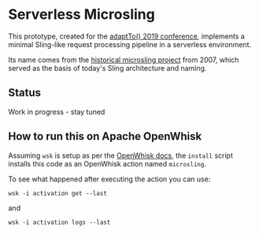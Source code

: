 Serverless Microsling
===

This prototype, created for the [adaptTo() 2019 conference](https://adapt.to/2019/en/schedule/sling-and-serverless-best-friends-forever.html), implements a minimal Sling-like request processing pipeline in a serverless environment.

Its name comes from the [historical microsling project](https://grep.codeconsult.ch/2007/10/12/microsling-yet-another-cool-web-applications-framework/) from 2007, which served as the basis of today's Sling architecture and naming.

Status
----
Work in progress - stay tuned

How to run this on Apache OpenWhisk
---
Assuming `wsk` is setup as per the [OpenWhisk docs](openwhisk.apache.org), the
`install` script installs this code as an OpenWhisk action named `microsling`.

To see what happened after executing the action you can use:

    wsk -i activation get --last

and

    wsk -i activation logs --last